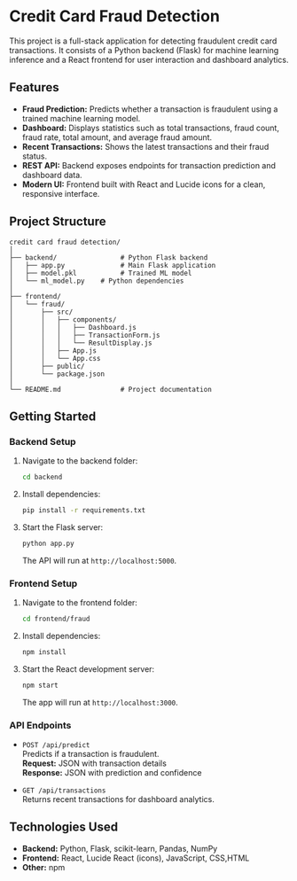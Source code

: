 # Credit Card Fraud Detection

This project is a full-stack application for detecting fraudulent credit card transactions. It consists of a Python backend (Flask) for machine learning inference and a React frontend for user interaction and dashboard analytics.

## Features

- **Fraud Prediction:** Predicts whether a transaction is fraudulent using a trained machine learning model.
- **Dashboard:** Displays statistics such as total transactions, fraud count, fraud rate, total amount, and average fraud amount.
- **Recent Transactions:** Shows the latest transactions and their fraud status.
- **REST API:** Backend exposes endpoints for transaction prediction and dashboard data.
- **Modern UI:** Frontend built with React and Lucide icons for a clean, responsive interface.

## Project Structure

```
credit card fraud detection/
│
├── backend/                # Python Flask backend
│   ├── app.py              # Main Flask application
│   ├── model.pkl           # Trained ML model
│   └── ml_model.py    # Python dependencies
│
├── frontend/
│   └── fraud/
│       ├── src/
│       │   ├── components/
│       │   │   ├── Dashboard.js
│       │   │   ├── TransactionForm.js
│       │   │   └── ResultDisplay.js
│       │   ├── App.js
│       │   └── App.css
│       ├── public/
│       └── package.json
│
└── README.md               # Project documentation
```

## Getting Started

### Backend Setup

1. Navigate to the backend folder:
   ```sh
   cd backend
   ```
2. Install dependencies:
   ```sh
   pip install -r requirements.txt
   ```
3. Start the Flask server:
   ```sh
   python app.py
   ```
   The API will run at `http://localhost:5000`.

### Frontend Setup

1. Navigate to the frontend folder:
   ```sh
   cd frontend/fraud
   ```
2. Install dependencies:
   ```sh
   npm install
   ```
3. Start the React development server:
   ```sh
   npm start
   ```
   The app will run at `http://localhost:3000`.

### API Endpoints

- `POST /api/predict`  
  Predicts if a transaction is fraudulent.  
  **Request:** JSON with transaction details  
  **Response:** JSON with prediction and confidence

- `GET /api/transactions`  
  Returns recent transactions for dashboard analytics.

## Technologies Used

- **Backend:** Python, Flask, scikit-learn, Pandas, NumPy
- **Frontend:** React, Lucide React (icons), JavaScript, CSS,HTML
- **Other:**  npm
